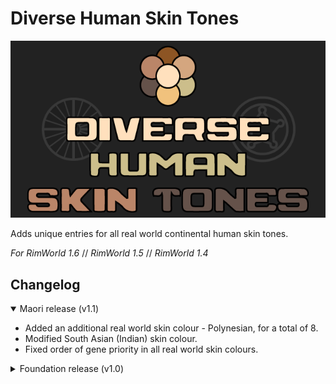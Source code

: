 # Diverse Human Skin Tones

![Diverse Human Skin Tones mod art](https://raw.githubusercontent.com/20-Four-Systems/rimworld-mods/master/images/diversehumanskintones.png)

Adds unique entries for all real world continental human skin tones.

*For RimWorld 1.6* // *RimWorld 1.5* // *RimWorld 1.4*

## Changelog

<details open>
	<summary>Maori release (v1.1)</summary>

- Added an additional real world skin colour - Polynesian, for a total of 8.
- Modified South Asian (Indian) skin colour.
- Fixed order of gene priority in all real world skin colours.

</details>

<details>
	<summary>Foundation release (v1.0)</summary>

Added 7 real world skin colours:
- Northern European
- Southern European (Mediterranean)
- West Asian (Arabian)
- East Asian
- South Asian (Indian)
- North African (Levantine)
- Southern African

</details>
